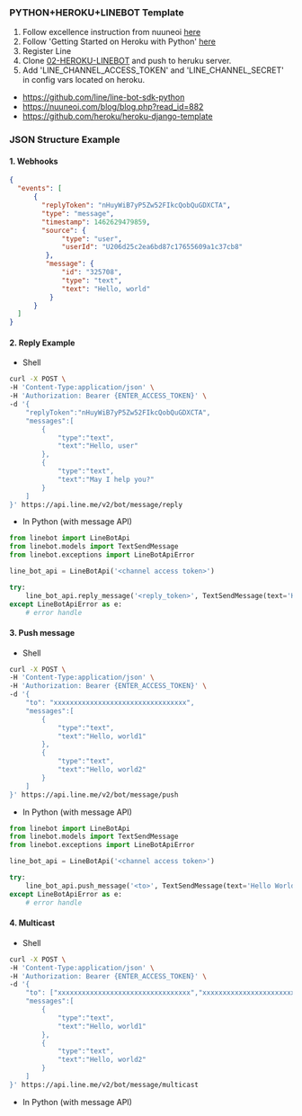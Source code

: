 ### PYTHON+HEROKU+LINEBOT Template

1. Follow excellence instruction from nuuneoi  [here](https://nuuneoi.com/blog/blog.php?read_id=882)
2. Follow 'Getting Started on Heroku with Python' [here](https://devcenter.heroku.com/articles/getting-started-with-python#introduction)
3. Register Line
4. Clone [02-HEROKU-LINEBOT](https://github.com/Project-MAR/TGR2017-SIM/tree/master/02-HEROKU-LINEBOT) and push to heruku server.
5. Add 'LINE_CHANNEL_ACCESS_TOKEN' and 'LINE_CHANNEL_SECRET' in config vars located on heroku.
   
- https://github.com/line/line-bot-sdk-python
- https://nuuneoi.com/blog/blog.php?read_id=882
- https://github.com/heroku/heroku-django-template
   
### JSON Structure Example
#### 1. Webhooks
```json
{
  "events": [
      {
        "replyToken": "nHuyWiB7yP5Zw52FIkcQobQuGDXCTA",
        "type": "message",
        "timestamp": 1462629479859,
        "source": {
             "type": "user",
             "userId": "U206d25c2ea6bd87c17655609a1c37cb8"
         },
         "message": {
             "id": "325708",
             "type": "text",
             "text": "Hello, world"
          }
      }
  ]
}
```
   
#### 2. Reply Example
 - Shell
```sh
curl -X POST \
-H 'Content-Type:application/json' \
-H 'Authorization: Bearer {ENTER_ACCESS_TOKEN}' \
-d '{
    "replyToken":"nHuyWiB7yP5Zw52FIkcQobQuGDXCTA",
    "messages":[
        {
            "type":"text",
            "text":"Hello, user"
        },
        {
            "type":"text",
            "text":"May I help you?"
        }
    ]
}' https://api.line.me/v2/bot/message/reply
```
 - In Python (with message API)
```python
from linebot import LineBotApi
from linebot.models import TextSendMessage
from linebot.exceptions import LineBotApiError

line_bot_api = LineBotApi('<channel access token>')

try:
    line_bot_api.reply_message('<reply_token>', TextSendMessage(text='Hello World!'))
except LineBotApiError as e:
    # error handle
```

#### 3. Push message
 - Shell
```sh
curl -X POST \
-H 'Content-Type:application/json' \
-H 'Authorization: Bearer {ENTER_ACCESS_TOKEN}' \
-d '{
    "to": "xxxxxxxxxxxxxxxxxxxxxxxxxxxxxxxxx",
    "messages":[
        {
            "type":"text",
            "text":"Hello, world1"
        },
        {
            "type":"text",
            "text":"Hello, world2"
        }
    ]
}' https://api.line.me/v2/bot/message/push
```
 - In Python (with message API)
```python
from linebot import LineBotApi
from linebot.models import TextSendMessage
from linebot.exceptions import LineBotApiError

line_bot_api = LineBotApi('<channel access token>')

try:
    line_bot_api.push_message('<to>', TextSendMessage(text='Hello World!'))
except LineBotApiError as e:
    # error handle
```

#### 4. Multicast
 - Shell
```sh
curl -X POST \
-H 'Content-Type:application/json' \
-H 'Authorization: Bearer {ENTER_ACCESS_TOKEN}' \
-d '{
    "to": ["xxxxxxxxxxxxxxxxxxxxxxxxxxxxxxxxx","xxxxxxxxxxxxxxxxxxxxxxxxxxxxxxxxx"],
    "messages":[
        {
            "type":"text",
            "text":"Hello, world1"
        },
        {
            "type":"text",
            "text":"Hello, world2"
        }
    ]
}' https://api.line.me/v2/bot/message/multicast
```
 - In Python (with message API)
```python

```
